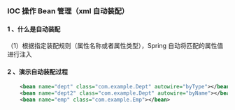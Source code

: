 ### IOC 操作 Bean 管理（xml 自动装配）

#### 1 、什么是自动装配

（1）根据指定装配规则（属性名称或者属性类型），Spring 自动将匹配的属性值进行注入

#### 2 、演示自动装配过程

```xml
    <bean name="dept" class="com.example.Dept" autowire="byType"></bean>
    <bean name="dept2" class="com.example.Dept" autowire="byName"></bean>
    <bean name="emp" class="com.example.Emp"></bean>
```

